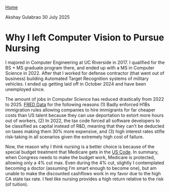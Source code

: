 [Home](./index.html)

Akshay Gulabrao 30 July 2025

# Why I left Computer Vision to Pursue Nursing

I majored in Computer Engineering at UC Riverside in 2017. I qualified for the BS + MS graduate program there, and ended up with a MS in Computer Science in 2022. After that I worked for defense contractor (that went out of business) building Automated Target Recognition systems of military vehicles. I ended up getting laid off in October 2024 and have been unemployed since. 

The amount of jobs in Computer Science has reduced drastically from 2022 to 2025. [FRED Data](https://fred.stlouisfed.org/series/IHLIDXUSTPSOFTDEVE) for the following reasons (1) Badly enforced H1Bs immigration rules allowing companies to hire immigrants for far cheaper costs than US talent because they can use deportation to extort more hours out of workers, (2) In 2022, the tax code forced all software developers to be classified as capital instead of R&D, meaning that they can't be deducted on taxes making them 30% more expensive, and (3) high interest rates stifle risk-taking in all scenarios given the extremely high cost of failure.

Now, the reason why I think nursing is a better choice is because of the special budget treatment that Medicare gets in the [US Code](https://uscode.house.gov/). In summary, when Congress needs to make the budget work, Medicare is protected, allowing only a 4% cut max. Even during the 4% cut, slightly I contemplated becoming a doctor (assuming I'm smart enough to become one), but am unable to make the discounted cashflows work in my favor due to the high CA state tax rate. I feel like nursing provides a high return relative to the risk (of tuition).
